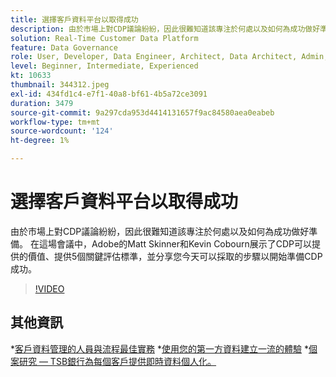 ```yaml
---
title: 選擇客戶資料平台以取得成功
description: 由於市場上對CDP議論紛紛，因此很難知道該專注於何處以及如何為成功做好準備。
solution: Real-Time Customer Data Platform
feature: Data Governance
role: User, Developer, Data Engineer, Architect, Data Architect, Admin, Leader
level: Beginner, Intermediate, Experienced
kt: 10633
thumbnail: 344312.jpeg
exl-id: 434fd1c4-e7f1-40a8-bf61-4b5a72ce3091
duration: 3479
source-git-commit: 9a297cda953d4414131657f9ac84580aea0eabeb
workflow-type: tm+mt
source-wordcount: '124'
ht-degree: 1%

---
```


# 選擇客戶資料平台以取得成功

由於市場上對CDP議論紛紛，因此很難知道該專注於何處以及如何為成功做好準備。 在這場會議中，Adobe的Matt Skinner和Kevin Cobourn展示了CDP可以提供的價值、提供5個關鍵評估標準，並分享您今天可以採取的步驟以開始準備CDP成功。

>[!VIDEO](https://video.tv.adobe.com/v/344312/?quality=12&learn=on)

## 其他資訊

*[客戶資料管理的人員與流程最佳實務](people-and-process.md)
*[使用您的第一方資料建立一流的體驗](https://experienceleague.adobe.com/docs/events/customer-data-management-voices-recordings/industry/build-superb-experiences-with-your-first-party-data.html?lang=zh-Hant)
*[個案研究 — TSB銀行為每個客戶提供即時資料個人化。](https://business.adobe.com/customer-success-stories/tsb-case-study.html)
